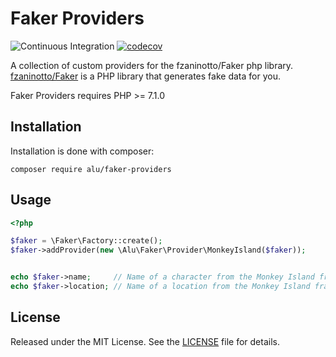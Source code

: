 # Faker Providers
![Continuous
Integration](https://github.com/alu-/faker-providers/workflows/Continuous%20Integration/badge.svg?branch=master)
[![codecov](https://codecov.io/gh/alu-/faker-providers/branch/master/graph/badge.svg)](https://codecov.io/gh/alu-/faker-providers)

A collection of custom providers for the fzaninotto/Faker php library.
[fzaninotto/Faker](https://github.com/fzaninotto/Faker/) is a PHP library that
generates fake data for you.

Faker Providers requires PHP >= 7.1.0

## Installation
Installation is done with composer:

```
composer require alu/faker-providers
```

## Usage
```php
<?php

$faker = \Faker\Factory::create();
$faker->addProvider(new \Alu\Faker\Provider\MonkeyIsland($faker));


echo $faker->name;     // Name of a character from the Monkey Island franchise.
echo $faker->location; // Name of a location from the Monkey Island franchise.
```

## License
Released under the MIT License. See the [LICENSE](https://github.com/alu-/faker-providers/blob/master/LICENSE) file for details.
